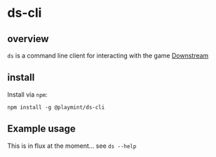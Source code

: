 # ds-cli

## overview

`ds` is a command line client for interacting with the game [Downstream](https://downstream.game)

## install

Install via `npm`:

```
npm install -g @playmint/ds-cli
```

## Example usage

This is in flux at the moment... see `ds --help`
